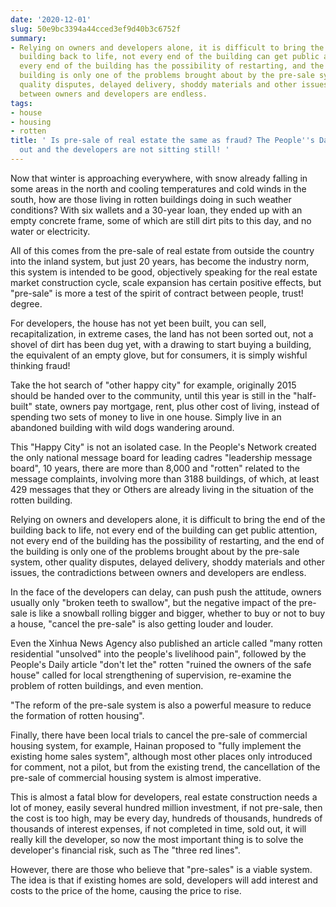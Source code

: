 ```yaml
---
date: '2020-12-01'
slug: 50e9bc3394a44cced3ef9d40b3c6752f
summary:
- Relying on owners and developers alone, it is difficult to bring the end of the
  building back to life, not every end of the building can get public attention, not
  every end of the building has the possibility of restarting, and the end of the
  building is only one of the problems brought about by the pre-sale system, other
  quality disputes, delayed delivery, shoddy materials and other issues, the contradictions
  between owners and developers are endless.
tags:
- house
- housing
- rotten
title: ' Is pre-sale of real estate the same as fraud? The People''s Daily speaks
  out and the developers are not sitting still! '
---
```


 Now that winter is approaching everywhere, with snow already falling in some areas in the north and cooling temperatures and cold winds in the south, how are those living in rotten buildings doing in such weather conditions? With six wallets and a 30-year loan, they ended up with an empty concrete frame, some of which are still dirt pits to this day, and no water or electricity.

All of this comes from the pre-sale of real estate from outside the country into the inland system, but just 20 years, has become the industry norm, this system is intended to be good, objectively speaking for the real estate market construction cycle, scale expansion has certain positive effects, but "pre-sale" is more a test of the spirit of contract between people, trust! degree.

For developers, the house has not yet been built, you can sell, recapitalization, in extreme cases, the land has not been sorted out, not a shovel of dirt has been dug yet, with a drawing to start buying a building, the equivalent of an empty glove, but for consumers, it is simply wishful thinking fraud!

Take the hot search of "other happy city" for example, originally 2015 should be handed over to the community, until this year is still in the "half-built" state, owners pay mortgage, rent, plus other cost of living, instead of spending two sets of money to live in one house. Simply live in an abandoned building with wild dogs wandering around.

This "Happy City" is not an isolated case. In the People's Network created the only national message board for leading cadres "leadership message board", 10 years, there are more than 8,000 and "rotten" related to the message complaints, involving more than 3188 buildings, of which, at least 429 messages that they or Others are already living in the situation of the rotten building.

Relying on owners and developers alone, it is difficult to bring the end of the building back to life, not every end of the building can get public attention, not every end of the building has the possibility of restarting, and the end of the building is only one of the problems brought about by the pre-sale system, other quality disputes, delayed delivery, shoddy materials and other issues, the contradictions between owners and developers are endless.

In the face of the developers can delay, can push push the attitude, owners usually only "broken teeth to swallow", but the negative impact of the pre-sale is like a snowball rolling bigger and bigger, whether to buy or not to buy a house, "cancel the pre-sale" is also getting louder and louder.

Even the Xinhua News Agency also published an article called "many rotten residential "unsolved" into the people's livelihood pain", followed by the People's Daily article "don't let the" rotten "ruined the owners of the safe house" called for local strengthening of supervision, re-examine the problem of rotten buildings, and even mention.

"The reform of the pre-sale system is also a powerful measure to reduce the formation of rotten housing".

Finally, there have been local trials to cancel the pre-sale of commercial housing system, for example, Hainan proposed to "fully implement the existing home sales system", although most other places only introduced for comment, not a pilot, but from the existing trend, the cancellation of the pre-sale of commercial housing system is almost imperative.

This is almost a fatal blow for developers, real estate construction needs a lot of money, easily several hundred million investment, if not pre-sale, then the cost is too high, may be every day, hundreds of thousands, hundreds of thousands of interest expenses, if not completed in time, sold out, it will really kill the developer, so now the most important thing is to solve the developer's financial risk, such as The "three red lines".

However, there are those who believe that "pre-sales" is a viable system. The idea is that if existing homes are sold, developers will add interest and costs to the price of the home, causing the price to rise.

 
        